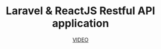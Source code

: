 <h1 align="center">Laravel & ReactJS Restful API application</h1>

<p align="center">
<a href="https://youtu.be/tR6hB7IcMEg">VIDEO</a>
</p>

